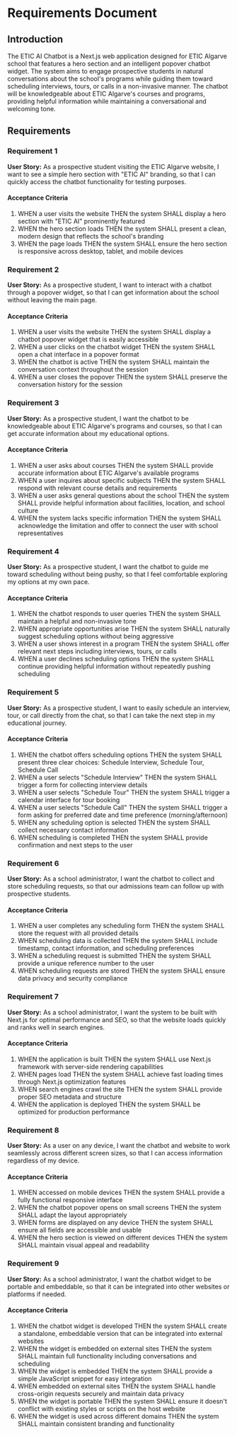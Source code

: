 # Requirements Document

## Introduction

The ETIC AI Chatbot is a Next.js web application designed for ETIC Algarve school that features a hero section and an intelligent popover chatbot widget. The system aims to engage prospective students in natural conversations about the school's programs while guiding them toward scheduling interviews, tours, or calls in a non-invasive manner. The chatbot will be knowledgeable about ETIC Algarve's courses and programs, providing helpful information while maintaining a conversational and welcoming tone.

## Requirements

### Requirement 1

**User Story:** As a prospective student visiting the ETIC Algarve website, I want to see a simple hero section with "ETIC AI" branding, so that I can quickly access the chatbot functionality for testing purposes.

#### Acceptance Criteria

1. WHEN a user visits the website THEN the system SHALL display a hero section with "ETIC AI" prominently featured
2. WHEN the hero section loads THEN the system SHALL present a clean, modern design that reflects the school's branding
3. WHEN the page loads THEN the system SHALL ensure the hero section is responsive across desktop, tablet, and mobile devices

### Requirement 2

**User Story:** As a prospective student, I want to interact with a chatbot through a popover widget, so that I can get information about the school without leaving the main page.

#### Acceptance Criteria

1. WHEN a user visits the website THEN the system SHALL display a chatbot popover widget that is easily accessible
2. WHEN a user clicks on the chatbot widget THEN the system SHALL open a chat interface in a popover format
3. WHEN the chatbot is active THEN the system SHALL maintain the conversation context throughout the session
4. WHEN a user closes the popover THEN the system SHALL preserve the conversation history for the session

### Requirement 3

**User Story:** As a prospective student, I want the chatbot to be knowledgeable about ETIC Algarve's programs and courses, so that I can get accurate information about my educational options.

#### Acceptance Criteria

1. WHEN a user asks about courses THEN the system SHALL provide accurate information about ETIC Algarve's available programs
2. WHEN a user inquires about specific subjects THEN the system SHALL respond with relevant course details and requirements
3. WHEN a user asks general questions about the school THEN the system SHALL provide helpful information about facilities, location, and school culture
4. WHEN the system lacks specific information THEN the system SHALL acknowledge the limitation and offer to connect the user with school representatives

### Requirement 4

**User Story:** As a prospective student, I want the chatbot to guide me toward scheduling without being pushy, so that I feel comfortable exploring my options at my own pace.

#### Acceptance Criteria

1. WHEN the chatbot responds to user queries THEN the system SHALL maintain a helpful and non-invasive tone
2. WHEN appropriate opportunities arise THEN the system SHALL naturally suggest scheduling options without being aggressive
3. WHEN a user shows interest in a program THEN the system SHALL offer relevant next steps including interviews, tours, or calls
4. WHEN a user declines scheduling options THEN the system SHALL continue providing helpful information without repeatedly pushing scheduling

### Requirement 5

**User Story:** As a prospective student, I want to easily schedule an interview, tour, or call directly from the chat, so that I can take the next step in my educational journey.

#### Acceptance Criteria

1. WHEN the chatbot offers scheduling options THEN the system SHALL present three clear choices: Schedule Interview, Schedule Tour, Schedule Call
2. WHEN a user selects "Schedule Interview" THEN the system SHALL trigger a form for collecting interview details
3. WHEN a user selects "Schedule Tour" THEN the system SHALL trigger a calendar interface for tour booking
4. WHEN a user selects "Schedule Call" THEN the system SHALL trigger a form asking for preferred date and time preference (morning/afternoon)
5. WHEN any scheduling option is selected THEN the system SHALL collect necessary contact information
6. WHEN scheduling is completed THEN the system SHALL provide confirmation and next steps to the user

### Requirement 6

**User Story:** As a school administrator, I want the chatbot to collect and store scheduling requests, so that our admissions team can follow up with prospective students.

#### Acceptance Criteria

1. WHEN a user completes any scheduling form THEN the system SHALL store the request with all provided details
2. WHEN scheduling data is collected THEN the system SHALL include timestamp, contact information, and scheduling preferences
3. WHEN a scheduling request is submitted THEN the system SHALL provide a unique reference number to the user
4. WHEN scheduling requests are stored THEN the system SHALL ensure data privacy and security compliance

### Requirement 7

**User Story:** As a school administrator, I want the system to be built with Next.js for optimal performance and SEO, so that the website loads quickly and ranks well in search engines.

#### Acceptance Criteria

1. WHEN the application is built THEN the system SHALL use Next.js framework with server-side rendering capabilities
2. WHEN pages load THEN the system SHALL achieve fast loading times through Next.js optimization features
3. WHEN search engines crawl the site THEN the system SHALL provide proper SEO metadata and structure
4. WHEN the application is deployed THEN the system SHALL be optimized for production performance

### Requirement 8

**User Story:** As a user on any device, I want the chatbot and website to work seamlessly across different screen sizes, so that I can access information regardless of my device.

#### Acceptance Criteria

1. WHEN accessed on mobile devices THEN the system SHALL provide a fully functional responsive interface
2. WHEN the chatbot popover opens on small screens THEN the system SHALL adapt the layout appropriately
3. WHEN forms are displayed on any device THEN the system SHALL ensure all fields are accessible and usable
4. WHEN the hero section is viewed on different devices THEN the system SHALL maintain visual appeal and readability

### Requirement 9

**User Story:** As a school administrator, I want the chatbot widget to be portable and embeddable, so that it can be integrated into other websites or platforms if needed.

#### Acceptance Criteria

1. WHEN the chatbot widget is developed THEN the system SHALL create a standalone, embeddable version that can be integrated into external websites
2. WHEN the widget is embedded on external sites THEN the system SHALL maintain full functionality including conversations and scheduling
3. WHEN the widget is embedded THEN the system SHALL provide a simple JavaScript snippet for easy integration
4. WHEN embedded on external sites THEN the system SHALL handle cross-origin requests securely and maintain data privacy
5. WHEN the widget is portable THEN the system SHALL ensure it doesn't conflict with existing styles or scripts on the host website
6. WHEN the widget is used across different domains THEN the system SHALL maintain consistent branding and functionality

